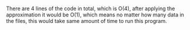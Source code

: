 There are 4 lines of the code in total, which is O(4), after applying the approximation it would be O(1), which means no matter how many data in the files, this would take same amount of time to run this program.
